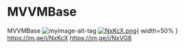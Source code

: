 # MVVMBase
MVVMBase
![myimage-alt-tag](https://im.ge/i/NxZi9)
[![NxKcX.png](https://i.im.ge/2021/08/17/NxKcX.png)](https://im.ge/i/NxKcX){ width=50% }
https://im.ge/i/NxKcX
https://im.ge/i/NxVG8
